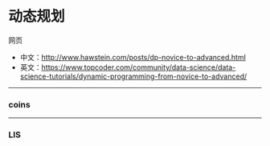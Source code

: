 # 动态规划

网页
- 中文：http://www.hawstein.com/posts/dp-novice-to-advanced.html
- 英文：https://www.topcoder.com/community/data-science/data-science-tutorials/dynamic-programming-from-novice-to-advanced/

---
### coins

---

### LIS
